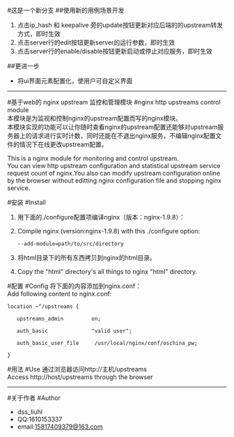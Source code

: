 #这是一个新分支
##使用新的用例场景开发
1. 点击ip_hash 和 keepalive 旁的update按钮更新对应后端的的upstream转发方式，即时生效
2. 点击server行的edit按钮更新server的运行参数，即时生效
3. 点击server行的enable/disable按钮更新启动或停止对应服务，即时生效

##更进一步
* 将ui界面元素配置化，使用户可自定义界面
  
  
---------------------  

  
#基于web的 nginx upstream 监控和管理模块
#nginx http upstreams control module  
本模块是为监视和控制nginx的upstream配置而写的nginx模块。  
本模块实现的功能可以让你随时查看nginx的upstream配置还能够对upstream服务器上的请求进行实时计数，同时还能在不退出nginx服务，不编辑nginx配置文件的情况下在线更改upstream配置。  

This is a nginx module for monitoring and control upstream.  
You can view http upstream configuration and statistical upstream service request count of nginx.You also can modify upstream configuration online by the browser without editting nginx configuration file and stopping nginx service. 
  
 
#安装
#Install
1. 用下面的./configure配置项编译nginx（版本：nginx-1.9.8）：  
1. Compile nginx (version:nginx-1.9.8) with this ./configure option:     

       --add-module=path/to/src/directory     

2. 将html目录下的所有东西拷贝到nginx的html目录。  
2. Copy the "html" directory's all things to nginx "html" directory.

#配置
#Config 
   将下面的内容添加到nginx.conf：  
   Add following content to nginx.conf:

    location ~^/upstreams {    

       upstreams_admin         on;    

       auth_basic              "valid user";    

       auth_basic_user_file     /usr/local/nginx/conf/oschina_pw;    

    }

#用法
#Use
   通过浏览器访问http://主机/upstreams  
   Access http://host/upstreams through the browser

--- 

#关于作者
#Author
* dss_liuhl 
* QQ:1610153337 
* email:15817409379@163.com
